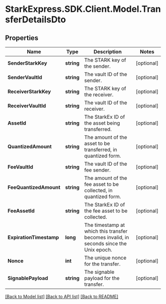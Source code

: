 # StarkExpress.SDK.Client.Model.TransferDetailsDto

## Properties

Name | Type | Description | Notes
------------ | ------------- | ------------- | -------------
**SenderStarkKey** | **string** | The STARK key of the sender. | [optional] 
**SenderVaultId** | **string** | The vault ID of the sender. | [optional] 
**ReceiverStarkKey** | **string** | The STARK key of the receiver. | [optional] 
**ReceiverVaultId** | **string** | The vault ID of the receiver. | [optional] 
**AssetId** | **string** | The StarkEx ID of the asset being transferred. | [optional] 
**QuantizedAmount** | **string** | The amount of the asset to be transferred, in quantized form. | [optional] 
**FeeVaultId** | **string** | The vault ID of the fee sender. | [optional] 
**FeeQuantizedAmount** | **string** | The amount of the fee asset to be collected, in quantized form. | [optional] 
**FeeAssetId** | **string** | The StarkEx ID of the fee asset to be collected. | [optional] 
**ExpirationTimestamp** | **long** | The timestamp at which this transfer becomes invalid, in seconds since the Unix epoch. | [optional] 
**Nonce** | **int** | The unique nonce for the transfer. | [optional] 
**SignablePayload** | **string** | The signable payload for the transfer. | [optional] 

[[Back to Model list]](../README.md#documentation-for-models) [[Back to API list]](../README.md#documentation-for-api-endpoints) [[Back to README]](../README.md)

